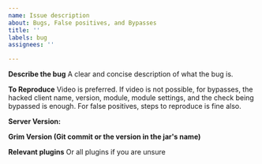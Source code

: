 ```yaml
---
name: Issue description
about: Bugs, False positives, and Bypasses
title: ''
labels: bug
assignees: ''

---
```


**Describe the bug**
A clear and concise description of what the bug is.

**To Reproduce**
Video is preferred.   If video is not possible, for bypasses, the hacked client name, version, module, module settings, and the check being bypassed is enough.  For false positives, steps to reproduce is fine also.

**Server Version:**

**Grim Version (Git commit or the version in the jar's name)**

**Relevant plugins**
Or all plugins if you are unsure
